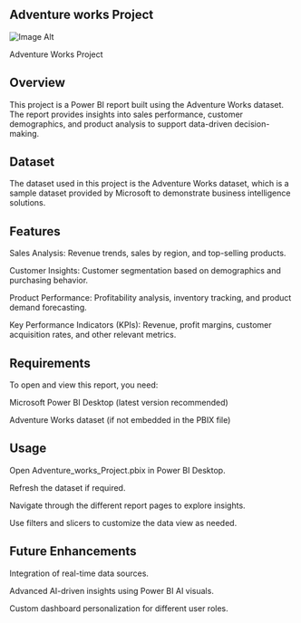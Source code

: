 ## Adventure works Project

![Image Alt](https://github.com/Sushil12345308/Bicycle/blob/e995bdc4b6dd49ceff73c805ec9218b7df0d49bb/3150600_Surly_Grappler_1.3_Homepage_Banner_vF_.jpg)


Adventure Works Project

## Overview

This project is a Power BI report built using the Adventure Works dataset. The report provides insights into sales performance, customer demographics, and product analysis to support data-driven decision-making.

## Dataset

The dataset used in this project is the Adventure Works dataset, which is a sample dataset provided by Microsoft to demonstrate business intelligence solutions.

## Features

Sales Analysis: Revenue trends, sales by region, and top-selling products.

Customer Insights: Customer segmentation based on demographics and purchasing behavior.

Product Performance: Profitability analysis, inventory tracking, and product demand forecasting.

Key Performance Indicators (KPIs): Revenue, profit margins, customer acquisition rates, and other relevant metrics.

## Requirements

To open and view this report, you need:

Microsoft Power BI Desktop (latest version recommended)

Adventure Works dataset (if not embedded in the PBIX file)

## Usage

Open Adventure_works_Project.pbix in Power BI Desktop.

Refresh the dataset if required.

Navigate through the different report pages to explore insights.

Use filters and slicers to customize the data view as needed.

## Future Enhancements

Integration of real-time data sources.

Advanced AI-driven insights using Power BI AI visuals.

Custom dashboard personalization for different user roles.
